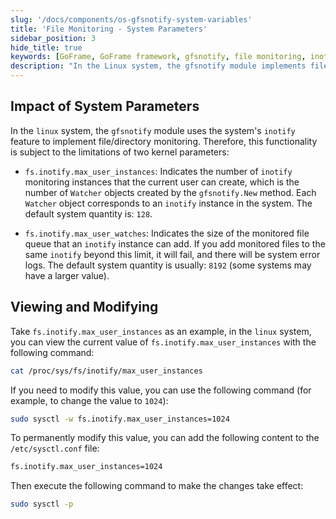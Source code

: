 ```yaml
---
slug: '/docs/components/os-gfsnotify-system-variables'
title: 'File Monitoring - System Parameters'
sidebar_position: 3
hide_title: true
keywords: [GoFrame, GoFrame framework, gfsnotify, file monitoring, inotify, system parameters, linux, monitoring instance, user instance limit, file queue size]
description: "In the Linux system, the gfsnotify module implements file and directory monitoring through the inotify feature, limited by system kernel parameters such as fs.inotify.max_user_instances and fs.inotify.max_user_watches. These parameters can be viewed and modified via command line to suit different monitoring needs."
---
```


## Impact of System Parameters

In the `linux` system, the `gfsnotify` module uses the system's `inotify` feature to implement file/directory monitoring. Therefore, this functionality is subject to the limitations of two kernel parameters:

- `fs.inotify.max_user_instances`: Indicates the number of `inotify` monitoring instances that the current user can create, which is the number of `Watcher` objects created by the `gfsnotify.New` method. Each `Watcher` object corresponds to an `inotify` instance in the system. The default system quantity is: `128`.

- `fs.inotify.max_user_watches`: Indicates the size of the monitored file queue that an `inotify` instance can add. If you add monitored files to the same `inotify` beyond this limit, it will fail, and there will be system error logs. The default system quantity is usually: `8192` (some systems may have a larger value).


## Viewing and Modifying

Take `fs.inotify.max_user_instances` as an example, in the `linux` system, you can view the current value of `fs.inotify.max_user_instances` with the following command:
```bash
cat /proc/sys/fs/inotify/max_user_instances
```

If you need to modify this value, you can use the following command (for example, to change the value to `1024`):
```bash
sudo sysctl -w fs.inotify.max_user_instances=1024
```

To permanently modify this value, you can add the following content to the `/etc/sysctl.conf` file:
```bash
fs.inotify.max_user_instances=1024
```
Then execute the following command to make the changes take effect:
```bash
sudo sysctl -p
```